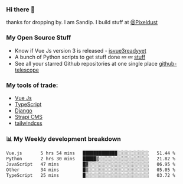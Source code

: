 ### Hi there 👋

thanks for dropping by.
I am Sandip. I build stuff at [@Pixeldust](github.com/pixeldust-in/)

###  **My Open Source Stuff**

 - Know if Vue Js version 3 is released -  [isvue3readyyet](https://github.com/sandiprb/isvue3readyyet)
 - A bunch of Python scripts to get stuff done 💤 💤 [stuff](https://github.com/sandiprb/stuff)
 - See all your starred Github repositories at one single place [github-telescope](https://github.com/sandiprb/github-telescope)



###  **My tools of trade:**
 - [Vue Js](https://github.com/vuejs/vue/)
 - [TypeScript](https://github.com/microsoft/TypeScript)
 - [Django](github.com/django/django)
 - [Strapi CMS](github.com/strapi/strapi)
 - [tailwindcss](https://github.com/tailwindlabs/tailwindcss)


###  📊 **My Weekly development breakdown**
<!--START_SECTION:waka-->

```txt
Vue.js       5 hrs 54 mins   █████████████░░░░░░░░░░░░   51.44 %
Python       2 hrs 30 mins   █████▒░░░░░░░░░░░░░░░░░░░   21.82 %
JavaScript   47 mins         █▓░░░░░░░░░░░░░░░░░░░░░░░   06.95 %
Other        34 mins         █▒░░░░░░░░░░░░░░░░░░░░░░░   05.05 %
TypeScript   25 mins         █░░░░░░░░░░░░░░░░░░░░░░░░   03.72 %
```

<!--END_SECTION:waka-->
